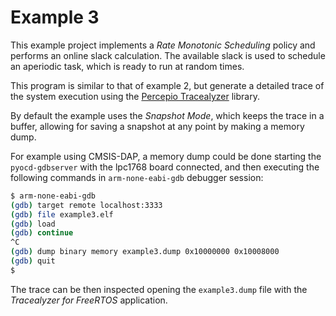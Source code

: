 # Example 3
This example project implements a *Rate Monotonic Scheduling* policy and performs an online slack calculation. The available slack is used to schedule an aperiodic task, which is ready to run at random times.

This program is similar to that of example 2, but generate a detailed trace of the system execution using the [Percepio Tracealyzer](https://percepio.com/tz/) library.

By default the example uses the *Snapshot Mode*, which keeps the trace in a buffer, allowing for saving a snapshot at any point by making a memory dump.

For example using CMSIS-DAP, a memory dump could be done starting the `pyocd-gdbserver` with the lpc1768 board connected, and then executing the following commands in `arm-none-eabi-gdb` debugger session:
```bash
$ arm-none-eabi-gdb
(gdb) target remote localhost:3333
(gdb) file example3.elf
(gdb) load
(gdb) continue
^C
(gdb) dump binary memory example3.dump 0x10000000 0x10008000
(gdb) quit
$ 
```

The trace can be then inspected opening the `example3.dump` file with the *Tracealyzer for FreeRTOS* application.